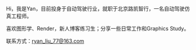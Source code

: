 Hi，我是Yan，目前投身于自动驾驶行业，就职于北京路凯智行，一名自动驾驶仿真工程师。



喜欢图形学、Render，新人博客练习生；分享一些日常工作和Graphics Study。



联系方式：ryan_liu_77@163.com
